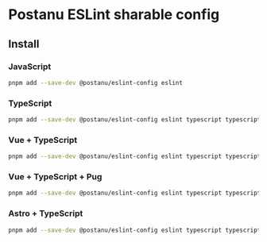 # Postanu ESLint sharable config

## Install

### JavaScript

```sh
pnpm add --save-dev @postanu/eslint-config eslint
```

### TypeScript

```sh
pnpm add --save-dev @postanu/eslint-config eslint typescript typescript-eslint
```

### Vue + TypeScript

```sh
pnpm add --save-dev @postanu/eslint-config eslint typescript typescript-eslint eslint-plugin-vue
```

### Vue + TypeScript + Pug

```sh
pnpm add --save-dev @postanu/eslint-config eslint typescript typescript-eslint eslint-plugin-vue eslint-plugin-vue-pug
```

### Astro + TypeScript

```sh
pnpm add --save-dev @postanu/eslint-config eslint typescript typescript-eslint eslint-plugin-astro astro-eslint-parser
```
